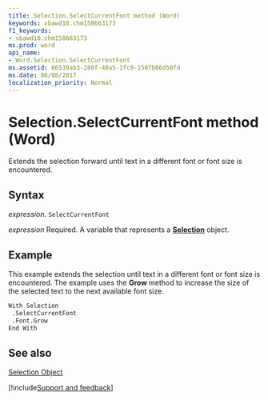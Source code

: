 ```yaml
---
title: Selection.SelectCurrentFont method (Word)
keywords: vbawd10.chm158663173
f1_keywords:
- vbawd10.chm158663173
ms.prod: word
api_name:
- Word.Selection.SelectCurrentFont
ms.assetid: 66539ab3-280f-40a5-1fc0-1507b66d50fd
ms.date: 06/08/2017
localization_priority: Normal
---
```



# Selection.SelectCurrentFont method (Word)

Extends the selection forward until text in a different font or font size is encountered.


## Syntax

_expression_. `SelectCurrentFont`

_expression_ Required. A variable that represents a **[Selection](Word.Selection.md)** object.


## Example

This example extends the selection until text in a different font or font size is encountered. The example uses the  **Grow** method to increase the size of the selected text to the next available font size.


```vb
With Selection 
 .SelectCurrentFont 
 .Font.Grow 
End With
```


## See also


[Selection Object](Word.Selection.md)

[!include[Support and feedback](~/includes/feedback-boilerplate.md)]